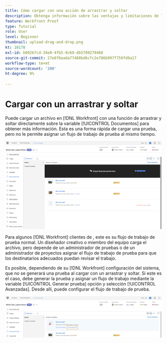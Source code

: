 ```yaml
---
title: Cómo cargar con una acción de arrastrar y soltar
description: Obtenga información sobre las ventajas y limitaciones de la carga de archivos en [!DNL  Workfront] mediante arrastrar y soltar.
feature: Workfront Proof
type: Tutorial
role: User
level: Beginner
thumbnail: upload-drag-and-drop.png
kt: 10178
exl-id: b092b7cd-34e0-4fb5-9c69-db5709279460
source-git-commit: 27e8f0aada77488bd6cfc2e786b997f759fd0a17
workflow-type: tm+mt
source-wordcount: '200'
ht-degree: 0%

---
```


# Cargar con un arrastrar y soltar

Puede cargar un archivo en [!DNL Workfront] con una función de arrastrar y soltar directamente sobre la variable [!UICONTROL Documentos] para obtener más información. Esta es una forma rápida de cargar una prueba, pero no le permite asignar un flujo de trabajo de prueba al mismo tiempo.

![Una imagen del [!UICONTROL Documentos] área de un [!DNL  Workfront] proyecto con el cursor pasando el ratón por encima de la lista de documentos y la [!UICONTROL Arrastrar y soltar documentos aquí] mensaje visible.](assets/drag-and-drop-1.png)

Para algunos [!DNL Workfront] clientes de , este es su flujo de trabajo de prueba normal. Un diseñador creativo o miembro del equipo carga el archivo, pero depende de un administrador de pruebas o de un administrador de proyectos asignar el flujo de trabajo de prueba para que los destinatarios adecuados puedan revisar el trabajo.

Es posible, dependiendo de su [!DNL Workfront] configuración del sistema, que no se generará una prueba al cargar con un arrastrar y soltar. Si este es el caso, debe generar la prueba y asignar un flujo de trabajo mediante la variable [!UICONTROL Generar prueba] opción y selección [!UICONTROL Avanzadas]. Desde allí, puede configurar el flujo de trabajo de prueba.

![Una imagen del [!UICONTROL Documentos] área de un [!DNL  Workfront] proyecto con [!UICONTROL Generar prueba] resaltado.](assets/drag-and-drop-2.png)
